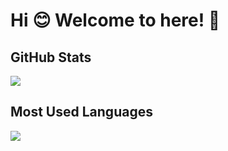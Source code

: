 # Hi :blush: Welcome to here! :wave:
<!--
**alvarosamudio/alvarosamudio** is a ✨ _special_ ✨ repository because its `README.md` (this file) appears on your GitHub profile.
-->
<!-- ![](https://komarev.com/ghpvc/?username=n1coc4cola&color=blue) Haven't enough views to want to show this :/ --->

## GitHub Stats
![](https://github-readme-stats.vercel.app/api?username=n1coc4cola&theme=vue&show_icons=true&icon_color=27d41b&text_color=384048&bg_color=ffffff&hide_title=true")

## Most Used Languages
![](https://github-readme-stats.vercel.app/api/top-langs/?username=n1coc4cola&langs_count=10&hide_title=true)
